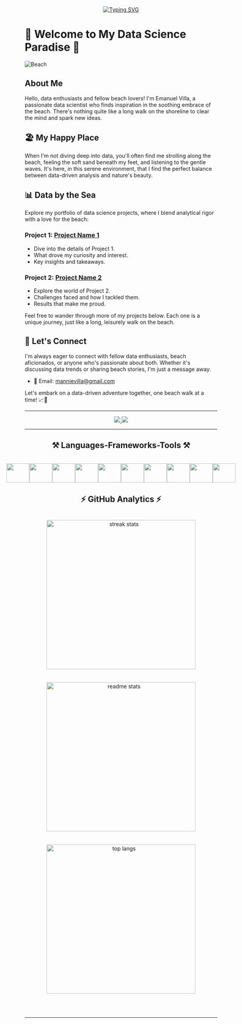 <div align="center"> 
  <a href="https://git.io/typing-svg"><img src="https://readme-typing-svg.herokuapp.com?font=Fira+Code&size=35&pause=1000&width=500&lines=Hello+there!;My+name+is+Emanuel+Villa" alt="Typing SVG" /></a>
</div>

# 🌴 Welcome to My Data Science Paradise 🌴

![Beach](beach.jpg)

## About Me

Hello, data enthusiasts and fellow beach lovers! I'm Emanuel Villa, a passionate data scientist who finds inspiration in the soothing embrace of the beach. There's nothing quite like a long walk on the shoreline to clear the mind and spark new ideas.

## 🏖️ My Happy Place

When I'm not diving deep into data, you'll often find me strolling along the beach, feeling the soft sand beneath my feet, and listening to the gentle waves. It's here, in this serene environment, that I find the perfect balance between data-driven analysis and nature's beauty.

## 📊 Data by the Sea

Explore my portfolio of data science projects, where I blend analytical rigor with a love for the beach:

### Project 1: [Project Name 1](link-to-project-1)

- Dive into the details of Project 1.
- What drove my curiosity and interest.
- Key insights and takeaways.

### Project 2: [Project Name 2](link-to-project-2)

- Explore the world of Project 2.
- Challenges faced and how I tackled them.
- Results that make me proud.

Feel free to wander through more of my projects below. Each one is a unique journey, just like a long, leisurely walk on the beach.

## 🌊 Let's Connect

I'm always eager to connect with fellow data enthusiasts, beach aficionados, or anyone who's passionate about both. Whether it's discussing data trends or sharing beach stories, I'm just a message away.

- 📧 Email: [mannievilla@gmail.com](mailto:mannievilla@gmail.com)

Let's embark on a data-driven adventure together, one beach walk at a time! 📈🌊



 <hr/>

<div align="center"> 
  <a href="mannievilla@gmail.com">
    <img src="https://img.shields.io/badge/Gmail-333333?style=for-the-badge&logo=gmail&logoColor=red" />
  </a>
  <a href="https://www.linkedin.com/in/mannievilla/" target="_blank">
    <img src="https://img.shields.io/badge/LinkedIn-0077B5?style=for-the-badge&logo=linkedin&logoColor=white" target="_blank" />
  </a>
</div>

 <hr/>
 
<h2 align="center">⚒️ Languages-Frameworks-Tools ⚒️</h2>
<br/>
<div align="text-align: center;">
    <link rel="stylesheet" href="https://cdn.jsdelivr.net/gh/devicons/devicon@v2.15.1/devicon.min.css">

</div>
<div align="center">
  <div style="text-align: center; display: flex; justify-content: center;">
      <img src="https://img.icons8.com/color/48/000000/python.png" width="60" height="50">
      <img src="https://www.freepnglogos.com/uploads/logo-mysql-png/logo-mysql-mysql-logo-png-images-are-download-crazypng-21.png" width="60" height="50">
      <img src="https://user-images.githubusercontent.com/67586773/105040771-43887300-5a88-11eb-9f01-bee100b9ef22.png" width="60" height="50">
      <img src="https://upload.wikimedia.org/wikipedia/commons/thumb/f/f3/Apache_Spark_logo.svg/1024px-Apache_Spark_logo.svg.png?20210416091439" width="60" height="50">
      <img src="https://upload.wikimedia.org/wikipedia/commons/thumb/0/05/Scikit_learn_logo_small.svg/1200px-Scikit_learn_logo_small.svg.png" width="60" height="50">
      <img src="https://workforceedtech.org/wp-content/uploads/2019/03/Tableau_Logo_resized.png" width="60" height="50">
      <img src="https://scipy.org/images/logo.svg" width="60" height="50">
      <img src="https://play-lh.googleusercontent.com/yMjUC6LBh7uOCK6wUcIEf5MHZQmSqDPXoInOQLZzw0DWQsPJuvkwSymX2zI4Ok7i_BY" width="60" height="50">
      <img src="https://miro.medium.com/v2/resize:fit:592/1*YM2HXc7f4v02pZBEO8h-qw.png" width="60" height="50">
      <img src="https://download.logo.wine/logo/SQLite/SQLite-Logo.wine.png" width="60" height="50">
      
      
  </div>    
    
</div>


<h2 align="center">⚡ GitHub Analytics ⚡</h2>
<br>
<div align="center">
  <img width=390 src="https://streak-stats.demolab.com/?user=mannievilla&count_private=true&theme=react&border_radius=10" alt="streak stats"/>
  <br></br>
  <br>
  <img width=390 src="https://github-readme-stats-salesp07.vercel.app/api?username=mannievilla&count_private=true&show_icons=true&theme=react&rank_icon=github&border_radius=10" alt="readme stats" />
  <br></br>
  <br/>
  <img width=390 align="center" src="https://github-readme-stats-salesp07.vercel.app/api/top-langs/?username=mannievilla&hide=HTML&langs_count=8&layout=compact&theme=react&border_radius=10&size_weight=0.5&count_weight=0.5&exclude_repo=github-readme-stats" alt="top langs" />
</div>

<br/><br/>
<hr/>


